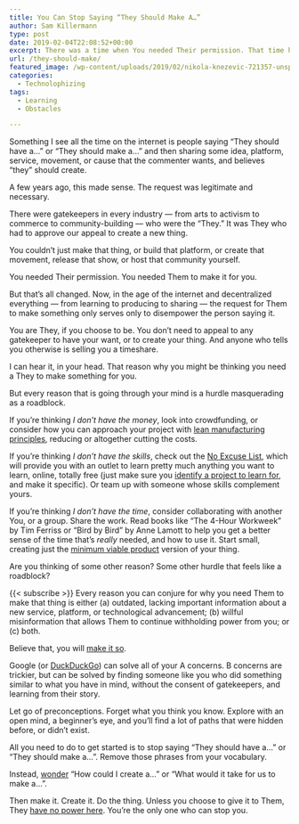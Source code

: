```yaml
---
title: You Can Stop Saying “They Should Make A…”
author: Sam Killermann
type: post
date: 2019-02-04T22:08:52+00:00
excerpt: There was a time when You needed Their permission. That time has past.
url: /they-should-make/
featured_image: /wp-content/uploads/2019/02/nikola-knezevic-721357-unsplash.jpg
categories:
  - Technolophizing
tags:
  - Learning
  - Obstacles

---
```

Something I see all the time on the internet is people saying &#8220;They should have a&#8230;&#8221; or &#8220;They should make a&#8230;&#8221; and then sharing some idea, platform, service, movement, or cause that the commenter wants, and believes &#8220;they&#8221; should create.

A few years ago, this made sense. The request was legitimate and necessary. 

There were gatekeepers in every industry &#8212; from arts to activism to commerce to community-building &#8212; who were the &#8220;They.&#8221; It was They who had to approve our appeal to create a new thing.

You couldn&#8217;t just make that thing, or build that platform, or create that movement, release that show, or host that community yourself. 

You needed Their permission. You needed Them to make it for you.

<!--more-->

But that&#8217;s all changed. Now, in the age of the internet and decentralized everything &#8212; from learning to producing to sharing &#8212; the request for Them to make something only serves only to disempower the person saying it. 

You are They, if you choose to be. You don&#8217;t need to appeal to any gatekeeper to have your want, or to create your thing. And anyone who tells you otherwise is selling you a timeshare.

I can hear it, in your head. That reason why you might be thinking you need a They to make something for you. 

But every reason that is going through your mind is a hurdle masquerading as a roadblock.

If you&#8217;re thinking _I don&#8217;t have the money_, look into crowdfunding, or consider how you can approach your project with [lean manufacturing principles][1], reducing or altogether cutting the costs. 

If you&#8217;re thinking _I don&#8217;t have the skills_, check out the [No Excuse List][2], which will provide you with an outlet to learn pretty much anything you want to learn, online, totally free (just make sure you [identify a project to learn for][3], and make it specific). Or team up with someone whose skills complement yours.

If you&#8217;re thinking _I don&#8217;t have the time_, consider collaborating with another You, or a group. Share the work. Read books like &#8220;The 4-Hour Workweek&#8221; by Tim Ferriss or &#8220;Bird by Bird&#8221; by Anne Lamott to help you get a better sense of the time that&#8217;s _really_ needed, and how to use it. Start small, creating just the [minimum viable product][4] version of your thing.

Are you thinking of some other reason? Some other hurdle that feels like a roadblock?

{{< subscribe >}}
Every reason you can conjure for why you need Them to make that thing is either (a) outdated, lacking important information about a new service, platform, or technological advancement; (b) willful misinformation that allows Them to continue withholding power from you; or (c) both.

Believe that, you will [make it so][5].

Google (or [DuckDuckGo][6]) can solve all of your A concerns. B concerns are trickier, but can be solved by finding someone like you who did something similar to what you have in mind, without the consent of gatekeepers, and learning from their story.

Let go of preconceptions. Forget what you think you know. Explore with an open mind, a beginner&#8217;s eye, and you&#8217;ll find a lot of paths that were hidden before, or didn&#8217;t exist.

All you need to do to get started is to stop saying &#8220;They should have a&#8230;&#8221; or &#8220;They should make a&#8230;&#8221;. Remove those phrases from your vocabulary. 

Instead, [wonder][7] &#8220;How could I create a&#8230;&#8221; or &#8220;What would it take for us to make a&#8230;&#8221;.

Then make it. Create it. Do the thing. Unless you choose to give it to Them, They [have no power here][8]. You&#8217;re the only one who can stop you.

 [1]: https://en.wikipedia.org/wiki/Lean_manufacturing
 [2]: http://www.noexcuselist.com/
 [3]: /project-based-learning/
 [4]: https://en.wikipedia.org/wiki/Minimum_viable_product
 [5]: https://www.youtube.com/watch?v=FaLyasJPyUU
 [6]: https://duckduckgo.com/
 [7]: /i-miss-wondering/
 [8]: https://www.youtube.com/watch?v=m_mPE9gcQJo